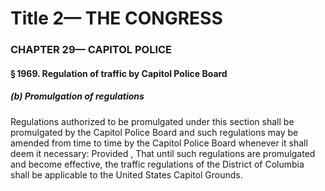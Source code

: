
# Title 2— THE CONGRESS
### CHAPTER 29— CAPITOL POLICE
#### § 1969. Regulation of traffic by Capitol Police Board
##### (b) Promulgation of regulations

Regulations authorized to be promulgated under this section shall be promulgated by the Capitol Police Board and such regulations may be amended from time to time by the Capitol Police Board whenever it shall deem it necessary: Provided , That until such regulations are promulgated and become effective, the traffic regulations of the District of Columbia shall be applicable to the United States Capitol Grounds.
